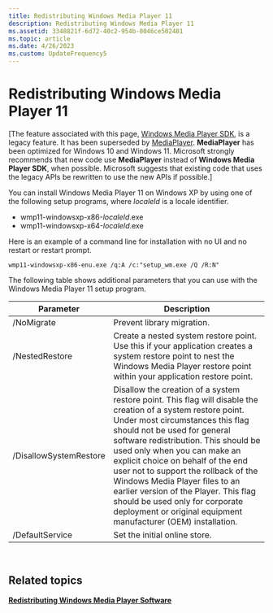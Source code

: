 ```yaml
---
title: Redistributing Windows Media Player 11
description: Redistributing Windows Media Player 11
ms.assetid: 3348821f-6d72-40c2-954b-0046ce502401
ms.topic: article
ms.date: 4/26/2023
ms.custom: UpdateFrequency5
---
```


# Redistributing Windows Media Player 11

\[The feature associated with this page, [Windows Media Player SDK](/windows/win32/wmp/windows-media-player-sdk), is a legacy feature. It has been superseded by [MediaPlayer](/uwp/api/Windows.Media.Playback.MediaPlayer). **MediaPlayer** has been optimized for Windows 10 and Windows 11. Microsoft strongly recommends that new code use **MediaPlayer** instead of **Windows Media Player SDK**, when possible. Microsoft suggests that existing code that uses the legacy APIs be rewritten to use the new APIs if possible.\]

You can install Windows Media Player 11 on Windows XP by using one of the following setup programs, where *localeId* is a locale identifier.

-   wmp11-windowsxp-x86-*localeId*.exe
-   wmp11-windowsxp-x64-*localeId*.exe

Here is an example of a command line for installation with no UI and no restart or restart prompt.


```
wmp11-windowsxp-x86-enu.exe /q:A /c:"setup_wm.exe /Q /R:N"
```



The following table shows additional parameters that you can use with the Windows Media Player 11 setup program.



| Parameter              | Description                                                                                                                                                                                                                                                                                                                                                                                                                                                                                                         |
|------------------------|---------------------------------------------------------------------------------------------------------------------------------------------------------------------------------------------------------------------------------------------------------------------------------------------------------------------------------------------------------------------------------------------------------------------------------------------------------------------------------------------------------------------|
| /NoMigrate             | Prevent library migration.                                                                                                                                                                                                                                                                                                                                                                                                                                                                                          |
| /NestedRestore         | Create a nested system restore point. Use this if your application creates a system restore point to nest the Windows Media Player restore point within your application restore point.                                                                                                                                                                                                                                                                                                                             |
| /DisallowSystemRestore | Disallow the creation of a system restore point. This flag will disable the creation of a system restore point. Under most circumstances this flag should not be used for general software redistribution. This should be used only when you can make an explicit choice on behalf of the end user not to support the rollback of the Windows Media Player files to an earlier version of the Player. This flag should be used only for corporate deployment or original equipment manufacturer (OEM) installation. |
| /DefaultService        | Set the initial online store.                                                                                                                                                                                     |



 

## Related topics

<dl> <dt>

[**Redistributing Windows Media Player Software**](redistributing-windows-media-player-software.md)
</dt> </dl>

 

 




